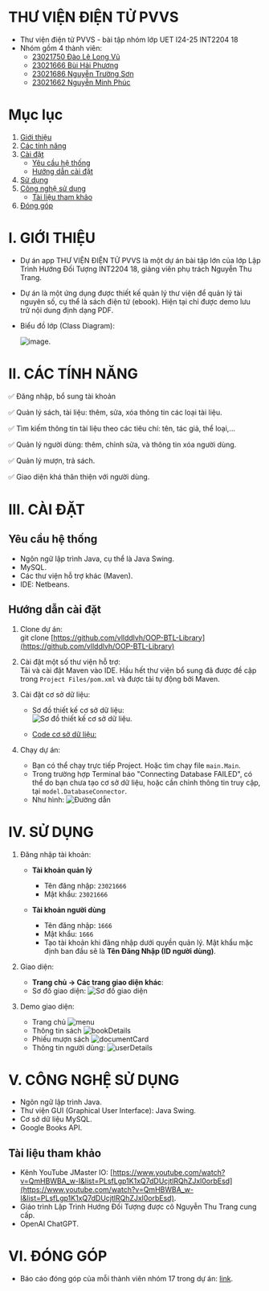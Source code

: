 
# THƯ VIỆN ĐIỆN TỬ PVVS  

- Thư viện điện tử PVVS - bài tập nhóm lớp UET I24-25 INT2204 18  
- Nhóm gồm 4 thành viên:  
  + [23021750 Đào Lê Long Vũ](https://github.com/vllddlvh)  
  + [23021666 Bùi Hải Phương](https://github.com/PhuongBui69)  
  + [23021686 Nguyễn Trường Sơn](https://github.com/NostagiGuideuS)  
  + [23021662 Nguyễn Minh Phúc](https://github.com/nguyenminhphuc1209)  

# Mục lục  

1. [Giới thiệu](#intro)  
2. [Các tính năng](#issue)  
3. [Cài đặt](#install)  
    - [Yêu cầu hệ thống](#system-requirement)  
    - [Hướng dẫn cài đặt](#tutorial)  
4. [Sử dụng](#using)  
5. [Công nghệ sử dụng](#technique)  
    - [Tài liệu tham khảo](#references)  
6. [Đóng góp](#contribute)  

<a name = "intro"></a>  
# I. GIỚI THIỆU  

- Dự án app THƯ VIỆN ĐIỆN TỬ PVVS là một dự án bài tập lớn của lớp Lập Trình Hướng Đối Tượng INT2204 18, giảng viên phụ trách Nguyễn Thu Trang.  
- Dự án là một ứng dụng được thiết kế quản lý thư viện để quản lý tài nguyên số, cụ thể là sách điện tử (ebook). Hiện tại chỉ được demo lưu trữ nội dung định dạng PDF.  
- Biểu đồ lớp (Class Diagram):  

  ![image](image/InheritanceTree.png).  

<a name = "issue"></a>  
# II. CÁC TÍNH NĂNG  

✅ Đăng nhập, bổ sung tài khoản  

:white_check_mark: Quản lý sách, tài liệu: thêm, sửa, xóa thông tin các loại tài liệu.  

:white_check_mark: Tìm kiếm thông tin tài liệu theo các tiêu chí: tên, tác giả, thể loại,...  

:white_check_mark: Quản lý người dùng: thêm, chỉnh sửa, và thông tin xóa người dùng.  

:white_check_mark: Quản lý mượn, trả sách.  

:white_check_mark: Giao diện khá thân thiện với người dùng.  

<a name = "install"></a>  
# III. CÀI ĐẶT  

## Yêu cầu hệ thống  

+ Ngôn ngữ lập trình Java, cụ thể là Java Swing.  
+ MySQL.  
+ Các thư viện hỗ trợ khác (Maven).  
+ IDE: Netbeans.  

<a name = "tutorial"></a>  
## Hướng dẫn cài đặt  

1. Clone dự án:  
   git clone [https://github.com/vllddlvh/OOP-BTL-Library](https://github.com/vllddlvh/OOP-BTL-Library)  

2. Cài đặt một số thư viện hỗ trợ:  
   Tải và cài đặt Maven vào IDE. Hầu hết thư viện bổ sung đã được đề cập trong `Project Files/pom.xml` và được tải tự động bởi Maven.  

3. Cài đặt cơ sở dữ liệu:  
   - Sơ đồ thiết kế cơ sở dữ liệu:  
     ![Sơ đồ thiết kế cơ sở dữ liệu](image/csdl.png). 
 
   - [Code cơ sở dữ liệu:](DATABASE/AllInOne.sql)  

4. Chạy dự án:  
   - Bạn có thể chạy trực tiếp Project. Hoặc tìm chạy file `main.Main`.  
   - Trong trường hợp Terminal báo "Connecting Database FAILED", có thể do bạn chưa tạo cơ sở dữ liệu, hoặc cần chỉnh thông tin truy cập, tại `model.DatabaseConnector`.  
   - Như hình: ![Đường dẫn](image/Chúthích.png)
<a name = "using"></a>  
# IV. SỬ DỤNG  

1. Đăng nhập tài khoản:  

   - **Tài khoản quản lý**  
     + Tên đăng nhập: `23021666`  
     + Mật khẩu: `23021666`  

   - **Tài khoản người dùng**  
     + Tên đăng nhập: `1666`  
     + Mật khẩu: `1666`  
     + Tạo tài khoản khi đăng nhập dưới quyền quản lý. Mật khẩu mặc định ban đầu sẽ là **Tên Đăng Nhập (ID người dùng)**.  

2. Giao diện:  

   - **Trang chủ -> Các trang giao diện khác**:
   - Sơ đồ giao diện:
     ![Sơ đồ giao diện](image/Sơđồgiaodiện.png)

3. Demo giao diện:  

   - Trang chủ ![menu](image/TrangChu.png)
   - Thông tin sách ![bookDetails](image/ThôngTinNgườiDùng.png)
   - Phiếu mượn sách ![documentCard](image/DocumentCard.png)
   - Thông tin người dùng: ![userDetails](image/ThôngTinNgườiDùng.png)
  
<a name = "technique"></a>  
# V. CÔNG NGHỆ SỬ DỤNG  

- Ngôn ngữ lập trình Java.  
- Thư viện GUI (Graphical User Interface): Java Swing.  
- Cơ sở dữ liệu MySQL.  
- Google Books API.  

<a name = "references"></a>  
## Tài liệu tham khảo  

- Kênh YouTube JMaster IO: [https://www.youtube.com/watch?v=QmHBWBA_w-I&list=PLsfLgp1K1xQ7dDUcjtlRQhZJxl0orbEsd](https://www.youtube.com/watch?v=QmHBWBA_w-I&list=PLsfLgp1K1xQ7dDUcjtlRQhZJxl0orbEsd).  
- Giáo trình Lập Trình Hướng Đối Tượng được cô Nguyễn Thu Trang cung cấp.  
- OpenAI ChatGPT.  

<a name = "contribute"></a>  
# VI. ĐÓNG GÓP  

- Báo cáo đóng góp của mỗi thành viên nhóm 17 trong dự án: [link](https://docs.google.com/document/d/1LFbWA8I6Gj0-tSDa5krYfvZvNXzRh8D_Yi5uLfevqGo/edit?usp=sharing).  
